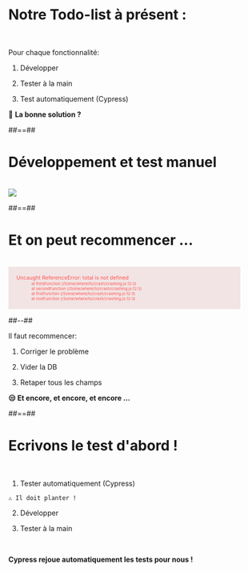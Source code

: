 # Notre Todo-list à présent : 
<br/>

Pour chaque fonctionnalité:

  1. Développer

  2. Tester à la main

  3.  Test automatiquement (Cypress)


🤔 __La bonne solution ?__ 

##==##

# Développement et test manuel

<br/>

<img src="./assets/images/tdd-cart.svg" class="mockup"/>

##==##
<!-- .slide: class="two-column-layout" -->

# Et on peut recommencer ...
<br/>


<div style="color:#ff5352; font-size:0.75em; background-color: #f2e4e4; padding: 16px; width: 45vw;">
Uncaught ReferenceError: total is not defined
  <div style='padding-left:30px; font-size:0.75em;'>
    at thirdFunction (/Some/where/to/crash/crashing.js:12:3)<br/>
    at secondFunction (/Some/where/to/crash/crashing.js:12:3)<br/>
    at firstFunction (/Some/where/to/crash/crashing.js:12:3)<br/>
    at rootFunction (/Some/where/to/crash/crashing.js:12:3)<br/>
  </div>
</div>


##--##
<br/>

Il faut recommencer: 

 1. Corriger le problème 

 2. Vider la DB

 3. Retaper tous les champs

<p class="fragment slide-in">
    <b>😒 Et encore, et encore, et encore ...</b>

</p>


##==##

# Ecrivons le test d'abord ! 

<br/>

  1. Tester automatiquement (Cypress)

    ⚠️ Il doit planter !

  2. Développer 

  3. Tester à la main

<br/>

<p class="fragment slide-in">
  <b>Cypress rejoue automatiquement les tests pour nous !</b>
</p>